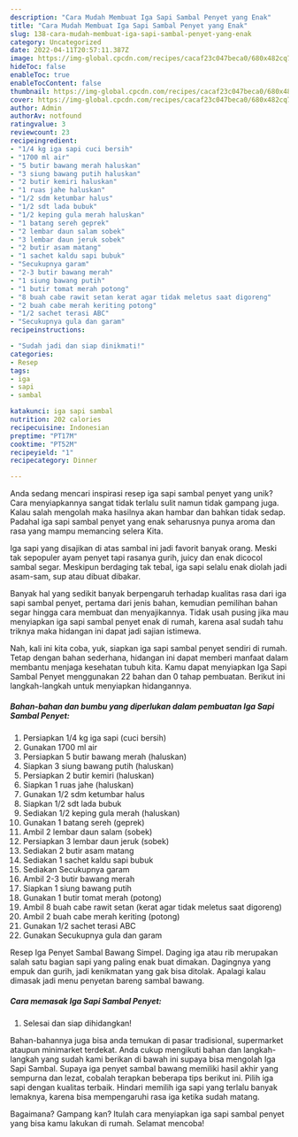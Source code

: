 ```yaml
---
description: "Cara Mudah Membuat Iga Sapi Sambal Penyet yang Enak"
title: "Cara Mudah Membuat Iga Sapi Sambal Penyet yang Enak"
slug: 138-cara-mudah-membuat-iga-sapi-sambal-penyet-yang-enak
category: Uncategorized
date: 2022-04-11T20:57:11.387Z
image: https://img-global.cpcdn.com/recipes/cacaf23c047beca0/680x482cq70/iga-sapi-sambal-penyet-foto-resep-utama.jpg
hideToc: false
enableToc: true
enableTocContent: false
thumbnail: https://img-global.cpcdn.com/recipes/cacaf23c047beca0/680x482cq70/iga-sapi-sambal-penyet-foto-resep-utama.jpg
cover: https://img-global.cpcdn.com/recipes/cacaf23c047beca0/680x482cq70/iga-sapi-sambal-penyet-foto-resep-utama.jpg
author: Admin
authorAv: notfound
ratingvalue: 3
reviewcount: 23
recipeingredient:
- "1/4 kg iga sapi cuci bersih"
- "1700 ml air"
- "5 butir bawang merah haluskan"
- "3 siung bawang putih haluskan"
- "2 butir kemiri haluskan"
- "1 ruas jahe haluskan"
- "1/2 sdm ketumbar halus"
- "1/2 sdt lada bubuk"
- "1/2 keping gula merah haluskan"
- "1 batang sereh geprek"
- "2 lembar daun salam sobek"
- "3 lembar daun jeruk sobek"
- "2 butir asam matang"
- "1 sachet kaldu sapi bubuk"
- "Secukupnya garam"
- "2-3 butir bawang merah"
- "1 siung bawang putih"
- "1 butir tomat merah potong"
- "8 buah cabe rawit setan kerat agar tidak meletus saat digoreng"
- "2 buah cabe merah keriting potong"
- "1/2 sachet terasi ABC"
- "Secukupnya gula dan garam"
recipeinstructions:

- "Sudah jadi dan siap dinikmati!"
categories:
- Resep
tags:
- iga
- sapi
- sambal

katakunci: iga sapi sambal 
nutrition: 202 calories
recipecuisine: Indonesian
preptime: "PT17M"
cooktime: "PT52M"
recipeyield: "1"
recipecategory: Dinner

---
```





Anda sedang mencari inspirasi resep iga sapi sambal penyet yang unik? Cara menyiapkannya sangat tidak terlalu sulit namun tidak gampang juga. Kalau salah mengolah maka hasilnya akan hambar dan bahkan tidak sedap. Padahal iga sapi sambal penyet yang enak seharusnya punya aroma dan rasa yang mampu memancing selera Kita.





Iga sapi yang disajikan di atas sambal ini jadi favorit banyak orang. Meski tak sepopuler ayam penyet tapi rasanya gurih, juicy dan enak dicocol sambal segar. Meskipun berdaging tak tebal, iga sapi selalu enak diolah jadi asam-sam, sup atau dibuat dibakar.

Banyak hal yang sedikit banyak berpengaruh terhadap kualitas rasa dari iga sapi sambal penyet, pertama dari jenis bahan, kemudian pemilihan bahan segar hingga cara membuat dan menyajikannya. Tidak usah pusing jika mau menyiapkan iga sapi sambal penyet enak di rumah, karena asal sudah tahu triknya maka hidangan ini dapat jadi sajian istimewa.






Nah, kali ini kita coba, yuk, siapkan iga sapi sambal penyet sendiri di rumah. Tetap dengan bahan sederhana, hidangan ini dapat memberi manfaat dalam membantu menjaga kesehatan tubuh kita. Kamu dapat menyiapkan Iga Sapi Sambal Penyet menggunakan 22 bahan dan 0 tahap pembuatan. Berikut ini langkah-langkah untuk menyiapkan hidangannya.

<!--inarticleads1-->

##### Bahan-bahan dan bumbu yang diperlukan dalam pembuatan Iga Sapi Sambal Penyet:

1. Persiapkan 1/4 kg iga sapi (cuci bersih)
1. Gunakan 1700 ml air
1. Persiapkan 5 butir bawang merah (haluskan)
1. Siapkan 3 siung bawang putih (haluskan)
1. Persiapkan 2 butir kemiri (haluskan)
1. Siapkan 1 ruas jahe (haluskan)
1. Gunakan 1/2 sdm ketumbar halus
1. Siapkan 1/2 sdt lada bubuk
1. Sediakan 1/2 keping gula merah (haluskan)
1. Gunakan 1 batang sereh (geprek)
1. Ambil 2 lembar daun salam (sobek)
1. Persiapkan 3 lembar daun jeruk (sobek)
1. Sediakan 2 butir asam matang
1. Sediakan 1 sachet kaldu sapi bubuk
1. Sediakan Secukupnya garam
1. Ambil 2-3 butir bawang merah
1. Siapkan 1 siung bawang putih
1. Gunakan 1 butir tomat merah (potong)
1. Ambil 8 buah cabe rawit setan (kerat agar tidak meletus saat digoreng)
1. Ambil 2 buah cabe merah keriting (potong)
1. Gunakan 1/2 sachet terasi ABC
1. Gunakan Secukupnya gula dan garam


Resep Iga Penyet Sambal Bawang Simpel. Daging iga atau rib merupakan salah satu bagian sapi yang paling enak buat dimakan. Dagingnya yang empuk dan gurih, jadi kenikmatan yang gak bisa ditolak. Apalagi kalau dimasak jadi menu penyetan bareng sambal bawang. 

<!--inarticleads2-->

##### Cara memasak Iga Sapi Sambal Penyet:


1. Selesai dan siap dihidangkan!

Bahan-bahannya juga bisa anda temukan di pasar tradisional, supermarket ataupun minimarket terdekat. Anda cukup mengikuti bahan dan langkah-langkah yang sudah kami berikan di bawah ini supaya bisa mengolah Iga Sapi Sambal. Supaya iga penyet sambal bawang memiliki hasil akhir yang sempurna dan lezat, cobalah terapkan beberapa tips berikut ini. Pilih iga sapi dengan kualitas terbaik. Hindari memilih iga sapi yang terlalu banyak lemaknya, karena bisa mempengaruhi rasa iga ketika sudah matang. 

Bagaimana? Gampang kan? Itulah cara menyiapkan iga sapi sambal penyet yang bisa kamu lakukan di rumah. Selamat mencoba!
